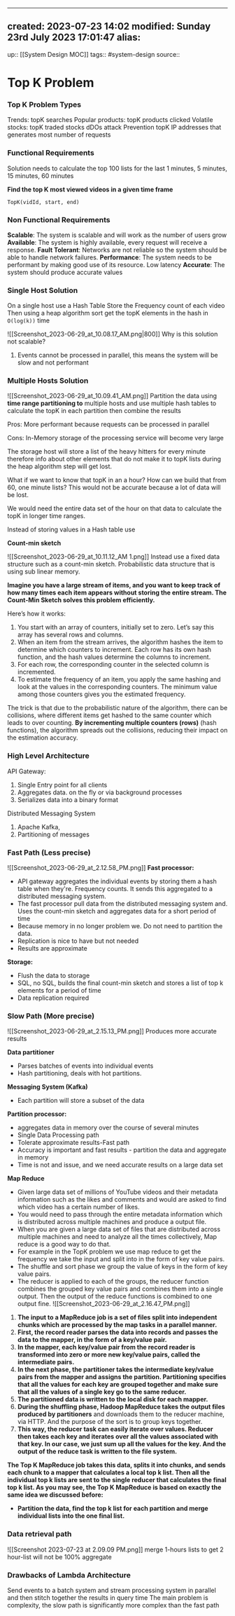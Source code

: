 

---
created: 2023-07-23 14:02
modified: Sunday 23rd July 2023 17:01:47
alias:
---
up::  [[System Design MOC]]
tags:: #system-design
source::


# Top K Problem

### Top K Problem Types

Trends: topK searches
Popular products: topK products clicked
Volatile stocks: topK traded stocks
dDOs attack Prevention topK IP addresses that generates most number of requests

### **Functional Requirements**

Solution needs to calculate the top 100 lists for the last
1 minutes, 5 minutes, 15 minutes, 60 minutes

**Find the top K most viewed videos in a given time frame**

`TopK(vidId, start, end)`

### **Non Functional Requirements**

**Scalable**: The system is scalable and will work as the number of users grow
**Available**: The system is highly available, every request will receive a response.
**Fault Tolerant**: Networks are not reliable so the system should be able to handle network failures.
**Performance**: The system needs to be performant by making good use of its resource. Low latency
**Accurate**: The system should produce accurate values

### **Single Host Solution**

On a single host use a Hash Table Store the Frequency count of each video
Then using a heap algorithm sort get the topK elements in the hash in `O(log(k))` time

![[Screenshot_2023-06-29_at_10.08.17_AM.png|800]]
Why is this solution not scalable?

1. Events cannot be processed in parallel, this means the system will be slow and not performant

### **Multiple Hosts Solution**
![[Screenshot_2023-06-29_at_10.09.41_AM.png]]
Partition the data using **time range partitioning to** multiple hosts and use multiple hash tables to calculate the topK in each partition then combine the results

Pros:
More performant because requests can be processed in parallel

Cons:
In-Memory storage of the processing service will become very large

The storage host will store a list of the heavy hitters for every minute therefore info about other elements that do not make it to topK lists during the heap algorithm step will get lost.

What if we want to know that topK in an a hour? How can we build that from 60, one minute lists? This would not be accurate because a lot of data will be lost.

We would need the entire data set of the hour on that data to calculate the topK in longer time ranges.

Instead of storing values in a Hash table use

**Count-min sketch**

![[Screenshot_2023-06-29_at_10.11.12_AM 1.png]]
Instead use a fixed data structure such as a count-min sketch. Probabilistic data structure that is using sub linear memory.

**Imagine you have a large stream of items, and you want to keep track of how many times each item appears without storing the entire stream. The Count-Min Sketch solves this problem efficiently.**

Here’s how it works:

1. You start with an array of counters, initially set to zero. Let’s say this array has several rows and columns.
2. When an item from the stream arrives, the algorithm hashes the item to determine which counters to increment. Each row has its own hash function, and the hash values determine the columns to increment.
3. For each row, the corresponding counter in the selected column is incremented.
4. To estimate the frequency of an item, you apply the same hashing and look at the values in the corresponding counters. The minimum value among those counters gives you the estimated frequency.

The trick is that due to the probabilistic nature of the algorithm, there can be collisions, where different items get hashed to the same counter which leads to over counting.  **By incrementing multiple counters (rows)** (hash functions), the algorithm spreads out the collisions, reducing their impact on the estimation accuracy.

### High Level Architecture

API Gateway:
1. Single Entry point for all clients
2. Aggregates data. on the fly or via background processes
3. Serializes data into a binary format

Distributed Messaging System
1. Apache Kafka,
2.  Partitioning of messages

### Fast Path (Less precise)

![[Screenshot_2023-06-29_at_2.12.58_PM.png]]
**Fast processor:**
- API gateway aggregates the individual events by storing them a hash table when they're. Frequency counts. It sends this aggregated to a distributed messaging system.
- The fast processor pull data from the distributed messaging system and. Uses the count-min sketch and aggregates data for a short period of time
- Because memory in no longer problem we. Do not need to partition the data.
- Replication is nice to have but not needed
- Results are approximate

**Storage:**
- Flush the data to storage
- SQL, no SQL, builds the final count-min sketch and stores a list of top k elements for a period of time
- Data replication required

### Slow Path (More precise)
![[Screenshot_2023-06-29_at_2.15.13_PM.png]]
Produces more accurate results

**Data partitioner**
- Parses batches of events into individual events
- Hash partitioning, deals with hot partitions.

**Messaging System (Kafka)**
- Each partition will store a subset of the data

**Partition processor:**
- aggregates data in memory over the course of several minutes
- Single Data Processing path
- Tolerate approximate results-Fast path
- Accuracy is important and fast results - partition the data and aggregate in memory
- Time is not and issue, and we need accurate results on a large data set

**Map Reduce**
- Given large data set of millions of YouTube videos and their metadata information such as the likes and comments and would are asked to find which video has a certain number of likes.
- You would need to pass through the entire metadata information which is distributed across multiple machines and produce a output file.
- When you are given a large data set of files that are distributed across multiple machines and need to analyze all the times collectively, Map reduce is a good way to do that.
- For example in the TopK problem we use map reduce to get the frequency we take the input and split into in the form of key value pairs.
- The shuffle and sort phase we group the value of keys in the form of key value pairs.
- The reducer is applied to each of the groups, the reducer function combines the grouped key value pairs and combines them into a single output. Then the output of the reduce functions is combined to one output fine.
![[Screenshot_2023-06-29_at_2.16.47_PM.png]]
1. **The input to a MapReduce job is a set of files split into independent chunks which are processed by the map tasks in a parallel manner.**
2.  **First, the record reader parses the data into records and passes the data to the mapper, in the form of a key/value pair.**
3. **In the mapper, each key/value pair from the record reader is transformed into zero or more new key/value pairs, called the intermediate pairs.**
4. **In the next phase, the partitioner takes the intermediate key/value pairs from the mapper and assigns the partition. Partitioning specifies that all the values for each key are grouped together and make sure that all the values of a single key go to the same reducer.**
5. **The partitioned data is written to the local disk for each mapper.**
6. **During the shuffling phase, Hadoop MapReduce takes the output files produced by partitioners** and downloads them to the reducer machine, via HTTP. And the purpose of the sort is to group keys together.
7. **This way, the reducer task can easily iterate over values. Reducer then takes each key and iterates over all the values associated with that key. In our case, we just sum up all the values for the key. And the output of the reduce task is written to the file system.**

**The Top K MapReduce job takes this data, splits it into chunks, and sends each chunk to a mapper that calculates a local top k list. Then all the individual top k lists are sent to the single reducer that calculates the final top k list. As you may see, the Top K MapReduce is based on exactly the same idea we discussed before:**

- **Partition the data, find the top k list for each partition and merge individual lists into the one final list.**

### Data retrieval path
![[Screenshot 2023-07-23 at 2.09.09 PM.png]]
merge 1-hours lists to get 2 hour-list will not be 100% aggregate

### Drawbacks of Lambda Architecture
Send events to a batch system and stream processing system in parallel and then stitch together the results in query time
The main problem is complexity, the slow path is significantly more complex than the fast path
